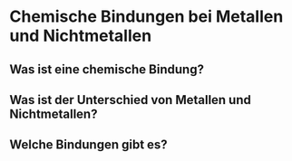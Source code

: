 # Chemische Bindungen bei Metallen und Nichtmetallen

## Was ist eine chemische Bindung?

## Was ist der Unterschied von Metallen und Nichtmetallen?

## Welche Bindungen gibt es?

